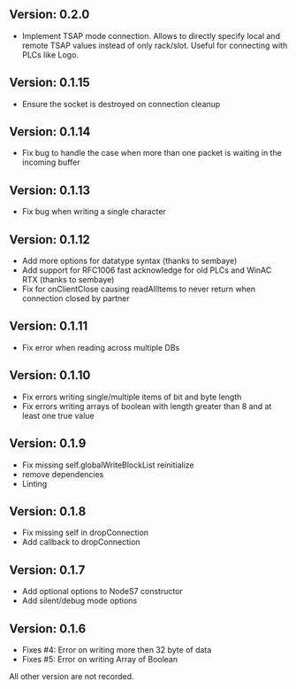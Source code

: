 Version: 0.2.0
------------
- Implement TSAP mode connection. Allows to directly specify local and remote TSAP values instead of only rack/slot. Useful for connecting with PLCs like Logo.

Version: 0.1.15
------------
- Ensure the socket is destroyed on connection cleanup

Version: 0.1.14
------------
- Fix bug to handle the case when more than one packet is waiting in the incoming buffer

Version: 0.1.13
------------
- Fix bug when writing a single character

Version: 0.1.12
------------
- Add more options for datatype syntax (thanks to sembaye)
- Add support for RFC1006 fast acknowledge for old PLCs and WinAC RTX (thanks to sembaye)
- Fix for onClientClose causing readAllItems to never return when connection closed by partner

Version: 0.1.11
------------
- Fix error when reading across multiple DBs

Version: 0.1.10
------------
- Fix errors writing single/multiple items of bit and byte length
- Fix errors writing arrays of boolean with length greater than 8 and at least one true value

Version: 0.1.9
------------
- Fix missing self.globalWriteBlockList reinitialize
- remove dependencies
- Linting

Version: 0.1.8
------------
- Fix missing self in dropConnection
- Add callback to dropConnection

Version: 0.1.7
------------
- Add optional options to NodeS7 constructor
- Add silent/debug mode options

Version: 0.1.6
------------
- Fixes #4: Error on writing more then 32 byte of data
- Fixes #5: Error on writing Array of Boolean

All other version are not recorded.
